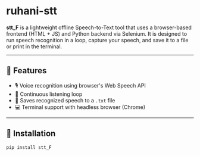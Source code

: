 # ruhani-stt

**stt_F** is a lightweight offline Speech-to-Text tool that uses a browser-based frontend (HTML + JS) and Python backend via Selenium. It is designed to run speech recognition in a loop, capture your speech, and save it to a file or print in the terminal.

---

## 🔧 Features

- 🎙️ Voice recognition using browser's Web Speech API  
- 🔁 Continuous listening loop  
- 📄 Saves recognized speech to a `.txt` file  
- 💻 Terminal support with headless browser (Chrome)

---

## 🚀 Installation

```bash
pip install stt_F
